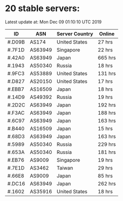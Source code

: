 # 20 stable servers:

Latest update at: Mon Dec 09 01:10:10 UTC 2019

| ID | ASN | Server Country | Online |
| -- | --- | -------------- | ------ |
| #.D09B | AS174 | United States | 27 hrs |
| #.7F1D | AS63949 | Singapore | 22 hrs |
| #.42A0 | AS63949 | Japan | 665 hrs |
| #.1943 | AS50340 | Russia | 18 hrs |
| #.9FC3 | AS53889 | United States | 131 hrs |
| #.D827 | AS20150 | United States | 17 hrs |
| #.EBB7 | AS16509 | Japan | 18 hrs |
| #.14D9 | AS49392 | Russia | 19 hrs |
| #.2D2C | AS63949 | Japan | 192 hrs |
| #.F3AC | AS63949 | Japan | 188 hrs |
| #.6C97 | AS63949 | Japan | 163 hrs |
| #.B440 | AS16509 | Japan | 15 hrs |
| #.68D3 | AS63949 | Japan | 163 hrs |
| #.5989 | AS50340 | Russia | 229 hrs |
| #.653A | AS50340 | Russia | 181 hrs |
| #.EB76 | AS9009 | Singapore | 19 hrs |
| #.7E1D | AS3462 | Taiwan | 29 hrs |
| #.66E8 | AS9009 | Japan | 85 hrs |
| #.DC16 | AS63949 | Japan | 262 hrs |
| #.1602 | AS35916 | United States | 18 hrs |

